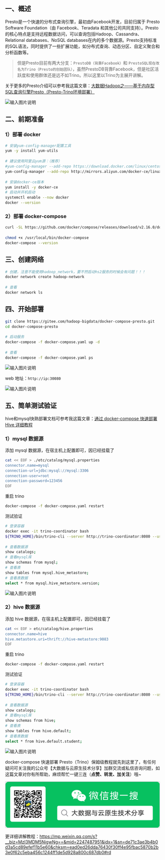 ## 一、概述
Presto是一个快速的分布式查询引擎，最初由Facebook开发，目前归属于 Presto Software Foundation（由 Facebook、Teradata 和其他公司共同支持）。Presto的核心特点是支持远程数据访问，可以查询包括Hadoop、Cassandra、Relational databases、NoSQL databases在内的多个数据源。Presto支持标准的SQL语法，同时提供了一些扩展功能，如分布式查询、动态分区、自定义聚合和分析函数等。

> 但是Presto目前有两大分支：`PrestoDB（背靠Facebook）`和 `PrestoSQL现在改名为Trino（Presto的创始团队）`，虽然PrestoDB背靠Facebook，但是社区活跃度和使用群体还是远不如Trino。所以这里以Trino为主展开讲解。

关于更多的Presto介绍可以参考我这篇文章：[大数据Hadoop之——基于内存型SQL查询引擎Presto（Presto-Trino环境部署）](https://mp.weixin.qq.com/s?__biz=MzI3MDM5NjgwNg==&mid=2247484420&idx=1&sn=6a8851681fda8896048f7c76b52ab1f7&chksm=ead0f8eddda771fbcec6cac7fb14661379568c26749c70b93c2cca8ff63d409c21c7f613573c#rd)

![输入图片说明](https://foruda.gitee.com/images/1684027922160718639/4f0b486f_1350539.png "屏幕截图")

## 二、前期准备
### 1）部署 docker
```bash
# 安装yum-config-manager配置工具
yum -y install yum-utils

# 建议使用阿里云yum源：（推荐）
#yum-config-manager --add-repo https://download.docker.com/linux/centos/docker-ce.repo
yum-config-manager --add-repo http://mirrors.aliyun.com/docker-ce/linux/centos/docker-ce.repo

# 安装docker-ce版本
yum install -y docker-ce
# 启动并开机启动
systemctl enable --now docker
docker --version
```
### 2）部署 docker-compose
```bash
curl -SL https://github.com/docker/compose/releases/download/v2.16.0/docker-compose-linux-x86_64 -o /usr/local/bin/docker-compose

chmod +x /usr/local/bin/docker-compose
docker-compose --version
```
## 三、创建网络

```bash
# 创建，注意不能使用hadoop_network，要不然启动hs2服务的时候会有问题！！！
docker network create hadoop-network

# 查看
docker network ls
```

## 四、开始部署
```bash
git clone https://gitee.com/hadoop-bigdata/docker-compose-presto.git
cd docker-compose-presto

# 启动服务
docker-compose -f docker-compose.yaml up -d

# 查看
docker-compose -f docker-compose.yaml ps
```
![输入图片说明](https://foruda.gitee.com/images/1684028085973839978/3befcc73_1350539.png "屏幕截图")

web 地址：`http://ip:30080`

![输入图片说明](https://foruda.gitee.com/images/1684028095419486762/92e5bb87_1350539.png "屏幕截图")

## 五、简单测试验证
hive和mysql快熟部署文档可参考我这篇文章：[通过 docker-compose 快速部署 Hive 详细教程](https://mp.weixin.qq.com/s?__biz=MzI3MDM5NjgwNg==&mid=2247487266&idx=1&sn=adf1e759986020d5fdde1376a24a7e0a&chksm=ead0f3cbdda77add2ebbff2007e44eb9bc357dcb54c778b2d50b3c02961a958315978dc4ae72#rd)

### 1）mysql 数据源
添加 mysql 数据源，在宿主机上配置即可，因已经挂载了
```bash
cat << EOF > ./etc/catalog/mysql.properties
connector.name=mysql
connection-url=jdbc:mysql://mysql:3306
connection-user=root
connection-password=123456
EOF
```
重启 trino

```bash
docker-compose -f docker-compose.yaml restart
```
测试验证

```bash
# 登录容器
docker exec -it trino-coordinator bash
${TRINO_HOME}/bin/trino-cli --server http://trino-coordinator:8080 --user=hadoop 

# 查看数据源
show catalogs;
# 查看mysql库
show schemas from mysql;
# 查看表
show tables from mysql.hive_metastore;
# 查看表数据
select * from mysql.hive_metastore.version;
```
![输入图片说明](https://foruda.gitee.com/images/1684028141486481518/30cc839b_1350539.png "屏幕截图")
### 2）hive 数据源
添加 hive 数据源，在宿主机上配置即可，因已经挂载了

```bash
cat << EOF > etc/catalog/hive.properties
connector.name=hive
hive.metastore.uri=thrift://hive-metastore:9083
EOF
```
重启 trino

```bash
docker-compose -f docker-compose.yaml restart
```

测试验证

```bash
# 登录容器
docker exec -it trino-coordinator bash
${TRINO_HOME}/bin/trino-cli --server http://trino-coordinator:8080 --user=hadoop 

# 查看数据源
show catalogs;
# 查看mysql库
show schemas from hive;
# 查看表
show tables from hive.default;
# 查看表数据
select * from hive.default.student;
```
![输入图片说明](https://foruda.gitee.com/images/1684028152703941755/dc144303_1350539.png "屏幕截图")

docker-compose 快速部署 Presto（Trino）保姆级教程就先到这里了，有任何疑问可关注我的公众号【大数据与云原生技术分享】加群交流或私信咨询问题，如这篇文章对你有所帮助，麻烦帮忙一键三连（**点赞、转发、加关注**）哦~

![输入图片说明](images/wx.png)

更详细讲解教程：https://mp.weixin.qq.com/s?__biz=MzI3MDM5NjgwNg==&mid=2247487951&idx=1&sn=de71c3ae3b4b0d3a5cd89efef11b5e60&chksm=ead0ed26dda76430f30ff4e95fbac5870b2b3e0f62c5eba456c1244ff1de5d928a800c687db0#rd